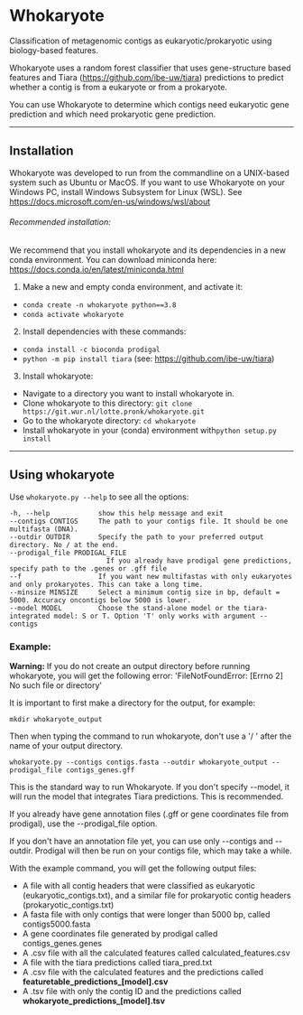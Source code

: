 # Whokaryote

Classification of metagenomic contigs as eukaryotic/prokaryotic using biology-based features.

Whokaryote uses a random forest classifier that uses gene-structure based features and Tiara
(https://github.com/ibe-uw/tiara) predictions to predict whether a contig is from a eukaryote or from a prokaryote.

You can use Whokaryote to determine which contigs need eukaryotic gene prediction and which need prokaryotic gene prediction.

---

## Installation

Whokaryote was developed to run from the commandline on a UNIX-based system such as Ubuntu or MacOS. 
If you want to use Whokaryote on your Windows PC, install Windows Subsystem for Linux (WSL). See
https://docs.microsoft.com/en-us/windows/wsl/about

###### Recommended installation:

We recommend that you install whokaryote and its dependencies in a new conda environment.
You can download miniconda here: https://docs.conda.io/en/latest/miniconda.html

1. Make a new and empty conda environment, and activate it:
- `conda create -n whokaryote python==3.8`
- `conda activate whokaryote`
2. Install dependencies with these commands:
- `conda install -c bioconda prodigal`
- `python -m pip install tiara` (see: https://github.com/ibe-uw/tiara)
3. Install whokaryote:
- Navigate to a directory you want to install whokaryote in.
- Clone whokaryote to this directory: `git clone https://git.wur.nl/lotte.pronk/whokaryote.git `
- Go to the whokaryote directory: `cd whokaryote`
- Install whokaryote in your (conda) environment with`python setup.py install`

---
## Using whokaryote

Use `whokaryote.py --help` to see all the options:
```
-h, --help            show this help message and exit
--contigs CONTIGS     The path to your contigs file. It should be one multifasta (DNA).
--outdir OUTDIR       Specify the path to your preferred output directory. No / at the end.
--prodigal_file PRODIGAL_FILE
                        If you already have prodigal gene predictions, specify path to the .genes or .gff file
--f                   If you want new multifastas with only eukaryotes and only prokaryotes. This can take a long time.
--minsize MINSIZE     Select a minimum contig size in bp, default = 5000. Accuracy oncontigs below 5000 is lower.
--model MODEL         Choose the stand-alone model or the tiara-integrated model: S or T. Option 'T' only works with argument --contigs
```

### Example:

**Warning:** 
If you do not create an output directory before running whokaryote, you will get the following error:
'FileNotFoundError: [Errno 2] No such file or directory'

It is important to first make a directory for the output, for example:

`mkdir whokaryote_output `

Then when typing the command to run whokaryote, don't use a '/ ' after the name of your output directory.
```
whokaryote.py --contigs contigs.fasta --outdir whokaryote_output --prodigal_file contigs_genes.gff
```
This is the standard way to run Whokaryote. If you don't specify --model, it will run the model that integrates 
Tiara predictions. This is recommended. 

If you already have gene annotation files (.gff or gene coordinates file from prodigal), 
use the --prodigal_file option. 

If you don't have an annotation file yet, you can use only
--contigs and --outdir. Prodigal will then be run on your contigs file, which may take a while.

With the example command, you will get the following output files:

- A file with all contig headers that were classified as eukaryotic (eukaryotic_contigs.txt), 
and a similar file for prokaryotic contig headers (prokaryotic_contigs.txt)
- A fasta file with only contigs that were longer than 5000 bp, called contigs5000.fasta
- A gene coordinates file generated by prodigal called contigs_genes.genes
- A .csv file with all the calculated features called calculated_features.csv
- A file with the tiara predictions called tiara_pred.txt
- A .csv file with the calculated features and the predictions called **featuretable_predictions_[model].csv**
- A .tsv file with only the contig ID and the predictions called **whokaryote_predictions_[model].tsv**
